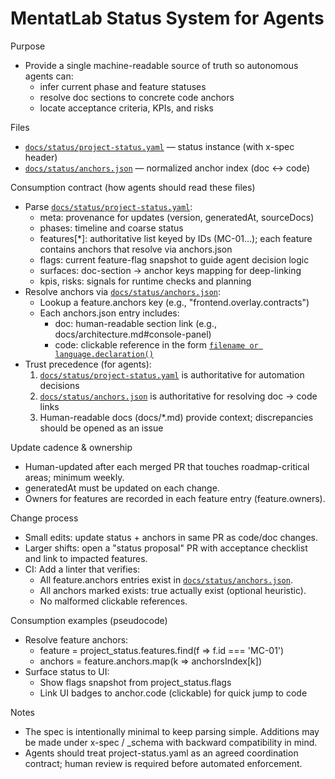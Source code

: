 # MentatLab Status System for Agents

Purpose
- Provide a single machine-readable source of truth so autonomous agents can:
  - infer current phase and feature statuses
  - resolve doc sections to concrete code anchors
  - locate acceptance criteria, KPIs, and risks

Files
- [`docs/status/project-status.yaml`](docs/status/project-status.yaml:1) — status instance (with x-spec header)
- [`docs/status/anchors.json`](docs/status/anchors.json:1) — normalized anchor index (doc ↔ code)

Consumption contract (how agents should read these files)
- Parse [`docs/status/project-status.yaml`](docs/status/project-status.yaml:1):
  - meta: provenance for updates (version, generatedAt, sourceDocs)
  - phases: timeline and coarse status
  - features[*]: authoritative list keyed by IDs (MC-01...); each feature contains anchors that resolve via anchors.json
  - flags: current feature-flag snapshot to guide agent decision logic
  - surfaces: doc-section → anchor keys mapping for deep-linking
  - kpis, risks: signals for runtime checks and planning
- Resolve anchors via [`docs/status/anchors.json`](docs/status/anchors.json:1):
  - Lookup a feature.anchors key (e.g., "frontend.overlay.contracts")
  - Each anchors.json entry includes:
    - doc: human-readable section link (e.g., docs/architecture.md#console-panel)
    - code: clickable reference in the form [`filename or language.declaration()`](relative/path.ext:line)
- Trust precedence (for agents):
  1. [`docs/status/project-status.yaml`](docs/status/project-status.yaml:1) is authoritative for automation decisions
  2. [`docs/status/anchors.json`](docs/status/anchors.json:1) is authoritative for resolving doc → code links
  3. Human-readable docs (docs/*.md) provide context; discrepancies should be opened as an issue

Update cadence & ownership
- Human-updated after each merged PR that touches roadmap-critical areas; minimum weekly.
- generatedAt must be updated on each change.
- Owners for features are recorded in each feature entry (feature.owners).

Change process
- Small edits: update status + anchors in same PR as code/doc changes.
- Larger shifts: open a "status proposal" PR with acceptance checklist and link to impacted features.
- CI: Add a linter that verifies:
  - All feature.anchors entries exist in [`docs/status/anchors.json`](docs/status/anchors.json:1).
  - All anchors marked exists: true actually exist (optional heuristic).
  - No malformed clickable references.

Consumption examples (pseudocode)
- Resolve feature anchors:
  - feature = project_status.features.find(f => f.id === 'MC-01')
  - anchors = feature.anchors.map(k => anchorsIndex[k])
- Surface status to UI:
  - Show flags snapshot from project_status.flags
  - Link UI badges to anchor.code (clickable) for quick jump to code

Notes
- The spec is intentionally minimal to keep parsing simple. Additions may be made under x-spec / _schema with backward compatibility in mind.
- Agents should treat project-status.yaml as an agreed coordination contract; human review is required before automated enforcement.